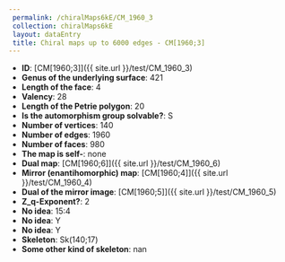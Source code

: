 ```yaml
--- 
 permalink: /chiralMaps6kE/CM_1960_3 
 collection: chiralMaps6kE
 layout: dataEntry
 title: Chiral maps up to 6000 edges - CM[1960;3]
---
```


- **ID**: [CM[1960;3]]({{ site.url }}/test/CM_1960_3)
- **Genus of the underlying surface**: 421
- **Length of the face**: 4
- **Valency**: 28
- **Length of the Petrie polygon**: 20
- **Is the automorphism group solvable?**: S
- **Number of vertices**: 140
- **Number of edges**: 1960
- **Number of faces**: 980
- **The map is self-**: none
- **Dual map**: [CM[1960;6]]({{ site.url }}/test/CM_1960_6)
- **Mirror (enantihomorphic) map**: [CM[1960;4]]({{ site.url }}/test/CM_1960_4)
- **Dual of the mirror image**: [CM[1960;5]]({{ site.url }}/test/CM_1960_5)
- **Z_q-Exponent?**: 2
- **No idea**:  15:4
- **No idea**: Y
- **No idea**: Y
- **Skeleton**: Sk(140;17)
- **Some other kind of skeleton**: nan
